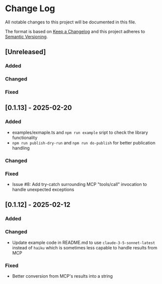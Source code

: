 # Change Log

All notable changes to this project will be documented in this file.

The format is based on [Keep a Changelog](http://keepachangelog.com/)
and this project adheres to [Semantic Versioning](http://semver.org/).

## [Unreleased]

### Added

### Changed

### Fixed


## [0.1.13] - 2025-02-20

### Added

- examples/exmaple.ts and `npm run example` sript to check the library functionality
- `npm run publish-dry-run` and `npm run do-publish` for better publication handling

### Changed

### Fixed

- Issue #8: Add try-catch surrounding MCP "tools/call" invocation to handle unexpected exceptions


## [0.1.12] - 2025-02-12

### Added

### Changed

- Update example code in README.md to use `claude-3-5-sonnet-latest`
  instead of `haiku` which is sometimes less capable to handle results from MCP

### Fixed

- Better conversion from MCP's results into a string

